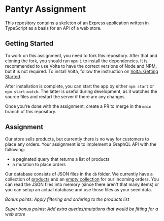 # Pantyr Assignment
This repository contains a skeleton of an Express application written in TypeScript as a basis for an API of a web store.

## Getting Started
To work on this assignment, you need to fork this repository. After that and cloning the fork, you should run `npm i` to install the dependencies. It is recommended to use Volta to have the correct versions of Node and NPM, but it is not required. To install Volta, follow the instruction on [Volta: Getting Started](https://docs.volta.sh/guide/getting-started).

After installation is complete, you can start the app by either `npm start` or `npm start:watch`. The latter is useful during development, as it watches the source files and restart the server if there are any changes.

Once you're done with the assignment, create a PR to merge in the `main` branch of this repository.

## Assignment
Our store sells products, but currently there is no way for customers to place any orders. Your assignment is to implement a GraphQL API with the following:
- a paginated query that returns a list of products
- a mutation to place orders

Our database consists of JSON files in the `db` folder. We currently have a collection of [products](./db/products.json) and an [empty collection](./db/orders.json) for our incoming orders. You can read the JSON files into memory (since there aren't that many items) or you can setup an actual database and use those files as your seed data.

*Bonus points: Apply filtering and ordering to the products list*

*Super bonus points: Add extra queries/mutations that would be fitting for a web store*
